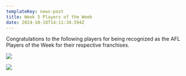 ```yaml
---
templateKey: news-post
title: Week 5 Players of the Week
date: 2024-10-18T14:11:34.594Z
---
```

Congratulations to the following players for being recognized as the AFL Players of the Week for their respective franchises.

![](/img/afl-players-of-the-week-05-unb1920-x-1080.jpg)

![](/img/afl-players-of-the-week-05-holland1920-x-1080.jpg)